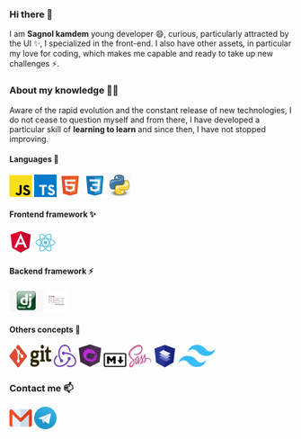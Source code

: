 ### Hi there 👋

I am **Sagnol kamdem** young developer 😄, curious, particularly attracted by the UI ✨, I specialized in the front-end. I also have other assets, in particular my love for coding, which makes me capable and ready to take up new challenges ⚡.

### About my knowledge 👨‍🎓

Aware of the rapid evolution and the constant release of new technologies, I do not cease to question myself and from there, I have developed a particular skill of **learning to learn** and since then, I have not stopped improving.

#### Languages 🌱

![Javascript](./public/images/languages/javascript.png) ![Typescript](./public/images/languages/typescript.png) ![Html](./public/images/languages/html.png) ![Css](./public/images/languages/css.png) ![Python](./public/images/languages/python.png)

#### Frontend framework ✨

![Angular](./public//images//frontend//angular.png) ![React](./public//images//frontend//react.png)

#### Backend framework ⚡

![Django](./public/images/backend/Django.png) ![DjangoRestFramework](./public/images/backend/drf.png)

#### Others concepts 🔭

![Git](./public/images/concepts/git.png) ![Redux](./public/images/concepts/redux.png) ![Ngrx](./public/images/concepts/ngrx.png) ![Markdown](./public/images/concepts/markdown.png) ![Sass](./public/images/concepts/sass.png) ![Angular Material](./public/images/concepts/material.png) ![Tailwindcss](./public/images/concepts/Tailwindcss.png)

### Contact me 📫

[![Mail](./public/images/backend/gmail.png)](mailto:sagnolkamdem721@gmail.com) [![Telegram](./public/images/backend/telegram.png)](https://t.me/sagnolkamdem)
